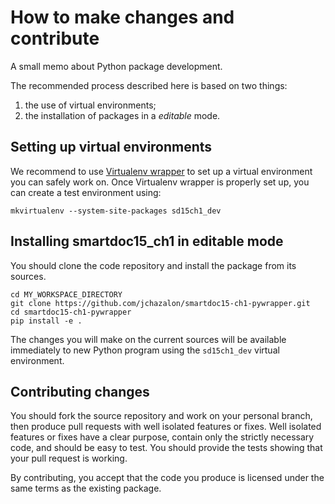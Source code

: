 How to make changes and contribute
==================================

A small memo about Python package development.

The recommended process described here is based on two things:
1. the use of virtual environments;
2. the installation of packages in a *editable* mode.

Setting up virtual environments
-------------------------------
We recommend to use [Virtualenv wrapper](http://virtualenvwrapper.readthedocs.org/) to set up a virtual environment you can safely work on.
Once Virtualenv wrapper is properly set up, you can create a test environment using:

    mkvirtualenv --system-site-packages sd15ch1_dev

Installing smartdoc15_ch1 in editable mode
------------------------------------------
You should clone the code repository and install the package from its sources.

    cd MY_WORKSPACE_DIRECTORY
    git clone https://github.com/jchazalon/smartdoc15-ch1-pywrapper.git 
    cd smartdoc15-ch1-pywrapper
    pip install -e .

The changes you will make on the current sources will be available immediately to new Python program using the `sd15ch1_dev` virtual environment.


Contributing changes
--------------------

You should fork the source repository and work on your personal branch, then produce pull requests with well isolated features or fixes.
Well isolated features or fixes have a clear purpose, contain only the strictly necessary code, and should be easy to test.
You should provide the tests showing that your pull request is working.

By contributing, you accept that the code you produce is licensed under the same terms as the existing package.

